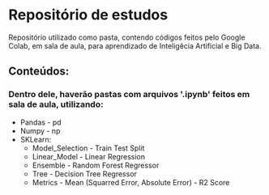 # Repositório de estudos
Repositório utilizado como pasta, contendo códigos feitos pelo Google Colab, em sala de aula, para aprendizado de Inteligêcia Artificial e Big Data.

## Conteúdos:
### Dentro dele, haverão pastas com arquivos '.ipynb' feitos em sala de aula, utilizando:
- Pandas - pd
- Numpy - np
- SKLearn:
  - Model_Selection - Train Test Split
  - Linear_Model - Linear Regression
  - Ensemble - Random Forest Regressor
  - Tree - Decision Tree Regressor
  - Metrics - Mean (Squarred Error, Absolute Error) - R2 Score
